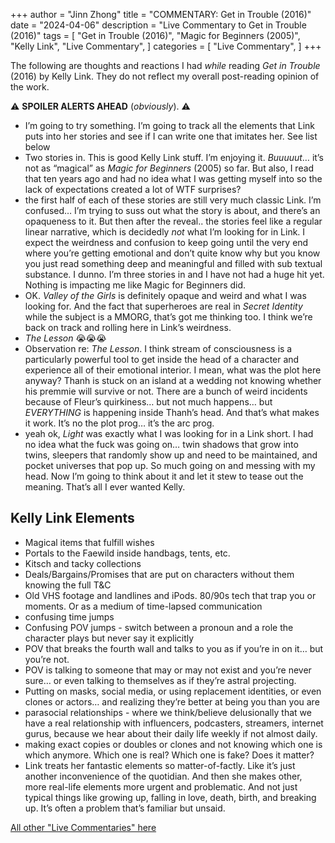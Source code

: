 +++
author = "Jinn Zhong"
title = "COMMENTARY: Get in Trouble (2016)"
date = "2024-04-06"
description = "Live Commentary to Get in Trouble (2016)"
tags = [
    "Get in Trouble (2016)",
    "Magic for Beginners (2005)",
    "Kelly Link",
    "Live Commentary",
]
categories = [
    "Live Commentary",
]
+++

The following are thoughts and reactions I had _while_ reading _Get in Trouble_ (2016) by Kelly Link. They do not reflect my overall post-reading opinion of the work. 

:warning: **SPOILER ALERTS AHEAD** (_obviously_). :warning:

* I’m going to try something. I’m going to track all the elements that Link puts into her stories and see if I can write one that imitates her. See list below
* Two stories in. This is good Kelly Link stuff. I’m enjoying it. _Buuuuut_… it’s not as “magical” as _Magic for Beginners_ (2005) so far. But also, I read that ten years ago and had no idea what I was getting myself into so the lack of expectations created a lot of WTF surprises?
* the first half of each of these stories are still very much classic Link. I’m confused… I’m trying to suss out what the story is about, and there’s an opaqueness to it. But then after the reveal.. the stories feel like a regular linear narrative, which is decidedly _not_ what I’m looking for in Link. I expect the weirdness and confusion to keep going until the very end where you’re getting emotional and don’t quite know why but you know you just read something deep and meaningful and filled with sub textual substance. I dunno. I’m three stories in and I have not had a huge hit yet. Nothing is impacting me like Magic for Beginners did.
* OK. _Valley of the Girls_ is definitely opaque and weird and what I was looking for. And the fact that superheroes are real in _Secret Identity_ while the subject is a MMORG, that’s got me thinking too. I think we’re back on track and rolling here in Link’s weirdness.
* _The Lesson_ 😭😭😭
* Observation re: _The Lesson_. I think stream of consciousness is a particularly powerful tool to get inside the head of a character and experience all of their emotional interior. I mean, what was the plot here anyway? Thanh is stuck on an island at a wedding not knowing whether his premmie will survive or not. There are a bunch of weird incidents because of Fleur’s quirkiness… but not much happens… but _EVERYTHING_ is happening inside Thanh’s head. And that’s what makes it work. It’s no the plot prog… it’s the arc prog.
* yeah ok, _Light_ was exactly what I was looking for in a Link short. I had no idea what the fuck was going on… twin shadows that grow into twins, sleepers that randomly show up and need to be maintained, and pocket universes that pop up. So much going on and messing with my head. Now I’m going to think about it and let it stew to tease out the meaning. That’s all I ever wanted Kelly.

## Kelly Link Elements
* Magical items that fulfill wishes 
* Portals to the Faewild inside handbags, tents, etc.
* Kitsch and tacky collections 
* Deals/Bargains/Promises that are put on characters without them knowing the full T&C
* Old VHS footage and landlines and iPods. 80/90s tech that trap you or moments. Or as a medium of time-lapsed communication
* confusing time jumps 
* Confusing POV jumps - switch between a pronoun and a role the character plays but never say it explicitly 
* POV that breaks the fourth wall and talks to you as if you’re in on it… but you’re not.
* POV is talking to someone that may or may not exist and you’re never sure… or even talking to themselves as if they’re astral projecting.
* Putting on masks, social media, or using replacement identities, or even clones or actors… and realizing they’re better at being you than you are 
* parasocial relationships - where we think/believe delusionally that we have a real relationship with influencers, podcasters, streamers, internet gurus, because we hear about their daily life weekly if not almost daily. 
* making exact copies or doubles or clones and not knowing which one is which anymore. Which one is real? Which one is fake? Does it matter?
* Link treats her fantastic elements so matter-of-factly. Like it’s just another inconvenience of the quotidian. And then she makes other, more real-life elements more urgent and problematic. And not just typical things like growing up, falling in love, death, birth, and breaking up. It’s often a problem that’s familiar but unsaid.

[All other "Live Commentaries" here](https://journal.jinnzhong.com/categories/live-commentary/)
